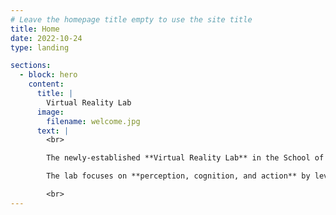```yaml
---
# Leave the homepage title empty to use the site title
title: Home
date: 2022-10-24
type: landing

sections:
  - block: hero
    content:
      title: |
        Virtual Reality Lab
      image:
        filename: welcome.jpg
      text: |
        <br>

        The newly-established **Virtual Reality Lab** in the School of Psychology at the University of Birmingham, led by *Dr. Max Di Luca*, aims to advance research and foster **interdisciplinary collaborations**. 

        The lab focuses on **perception, cognition, and action** by leveraging virtual reality technology to create immersive environments for detailed psychological studies. Through these efforts, the lab seeks to enhance our understanding of human behavior and mental processes.

        <br>
---
```


